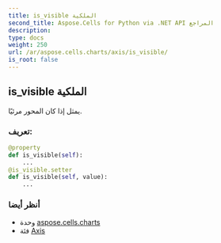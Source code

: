 ```yaml
---
title: is_visible الملكية
second_title: Aspose.Cells for Python via .NET API المراجع
description:
type: docs
weight: 250
url: /ar/aspose.cells.charts/axis/is_visible/
is_root: false
---
```

##  is_visible الملكية

يمثل إذا كان المحور مرئيًا.
###  تعريف:
```python
@property
def is_visible(self):
    ...
@is_visible.setter
def is_visible(self, value):
    ...
```

###  أنظر أيضا
* وحدة [aspose.cells.charts](../../)
* فئة [Axis](/cells/python-net/ar/aspose.cells.charts/axis)
